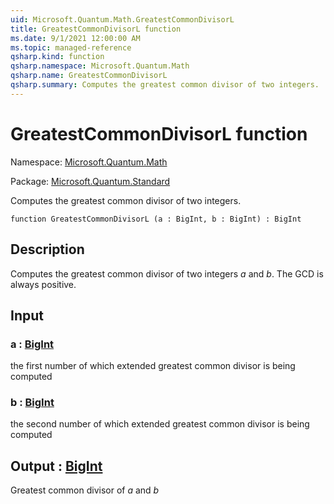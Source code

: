 ```yaml
---
uid: Microsoft.Quantum.Math.GreatestCommonDivisorL
title: GreatestCommonDivisorL function
ms.date: 9/1/2021 12:00:00 AM
ms.topic: managed-reference
qsharp.kind: function
qsharp.namespace: Microsoft.Quantum.Math
qsharp.name: GreatestCommonDivisorL
qsharp.summary: Computes the greatest common divisor of two integers.
---
```


# GreatestCommonDivisorL function

Namespace: [Microsoft.Quantum.Math](xref:Microsoft.Quantum.Math)

Package: [Microsoft.Quantum.Standard](https://nuget.org/packages/Microsoft.Quantum.Standard)


Computes the greatest common divisor of two integers.

```qsharp
function GreatestCommonDivisorL (a : BigInt, b : BigInt) : BigInt
```


## Description

Computes the greatest common divisor of two integers $a$ and $b$.The GCD is always positive.

## Input

### a : [BigInt](xref:microsoft.quantum.qsharp.valueliterals#bigint-literals)

the first number of which extended greatest common divisor is being computed


### b : [BigInt](xref:microsoft.quantum.qsharp.valueliterals#bigint-literals)

the second number of which extended greatest common divisor is being computed



## Output : [BigInt](xref:microsoft.quantum.qsharp.valueliterals#bigint-literals)

Greatest common divisor of $a$ and $b$